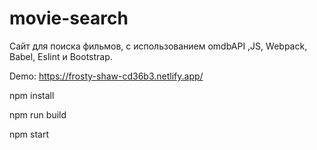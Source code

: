 # movie-search

Cайт для поиска фильмов, с использованием omdbAPI ,JS, Webpack, Babel, Eslint и Bootstrap.

Demo: https://frosty-shaw-cd36b3.netlify.app/

npm install

npm run build

npm start
